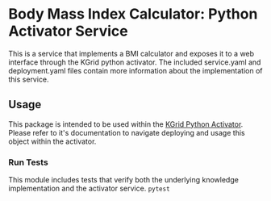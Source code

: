 # Body Mass Index Calculator: Python Activator Service
This is a service that implements a BMI calculator and exposes it to a web interface through the KGrid python activator. The included service.yaml and deployment.yaml files contain more information about the implementation of this service. 

## Usage
This package is intended to be used within the [KGrid Python Activator](https://github.com/kgrid/python-activator). Please refer to it's documentation to navigate deploying and usage this object within the activator. 

### Run Tests
This module includes tests that verify both the underlying knowledge implementation and the activator service. 
```pytest```
